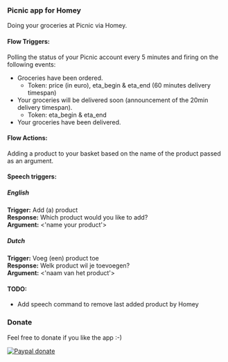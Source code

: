 ### Picnic app for Homey

Doing your groceries at Picnic via Homey.

#### Flow Triggers:
Polling the status of your Picnic account every 5 minutes and firing on the following events:

- Groceries have been ordered.
  - Token: price (in euro), eta_begin & eta_end (60 minutes delivery timespan)
- Your groceries will be delivered soon (announcement of the 20min delivery timespan).
  - Token: eta_begin & eta_end
- Your groceries have been delivered.

#### Flow Actions:
Adding a product to your basket based on the name of the product passed as an argument.

#### Speech triggers:
##### English
<b>Trigger:</b> Add (a) product<br>
<b>Response:</b> Which product would you like to add?<br>
<b>Argument:</b> <'name your product'>

##### Dutch
<b>Trigger:</b> Voeg (een) product toe<br>
<b>Response:</b> Welk product wil je toevoegen?<br>
<b>Argument:</b> <'naam van het product'>

#### TODO:
- Add speech command to remove last added product by Homey

### Donate
Feel free to donate if you like the app :-)

[![Paypal donate][pp-donate-image]][pp-donate-link]

[pp-donate-link]: https://www.paypal.com/cgi-bin/webscr?cmd=_s-xclick&hosted_button_id=SGUF7AJYAF83C
[pp-donate-image]: https://www.paypalobjects.com/en_US/i/btn/btn_donateCC_LG.gif
